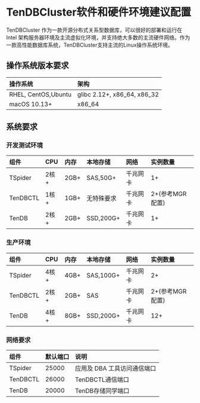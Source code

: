 # TenDBCluster软件和硬件环境建议配置
TenDBCluster 作为一款开源分布式关系型数据库，可以很好的部署和运行在 Intel 架构服务器环境及主流虚拟化环境，并支持绝大多数的主流硬件网络。作为一款高性能数据库系统，TenDBCluster支持主流的Linux操作系统环境。

## 操作系统版本要求

| 操作系统 | 	架构 
| :--- | :----
| RHEL, CentOS,Ubuntu |glibc 2.12+, x86_64, x86_32
| macOS 10.13+    | x86_64

## 系统要求
### 开发测试环境
| 组件 | 	CPU|内存|本地存储|网络|实例数量
| :--- | :----|:----|:----|:----|:----
|TSpider|2核+|2GB+|SAS,50G+|千兆网卡|1+
|TenDBCTL|1核+|1GB+|无特殊要求|千兆网卡|2+(参考MGR配置)
|TenDB|2核+|2GB+|SSD,200G+|千兆网卡|1+

### 生产环境
| 组件 | 	CPU|内存|本地存储|网络|实例数量
| :--- | :----|:----|:----|:----|:----
|TSpider|4核+|4GB+|SAS,100G+|千兆网卡|2+
|TenDBCTL|2核+|2GB+|SAS|千兆网卡|2+(参考MGR配置)
|TenDB|4核+|8GB+|SSD,200G+|千兆网卡|12+

### 网络要求
| 组件 | 	默认端口|说明
| :--- | :----|:----|
|TSpider|25000|应用及 DBA 工具访问通信端口
|TenDBCTL|26000|TenDBCTL通信端口
|TenDB|20000|TenDB存储同学端口

